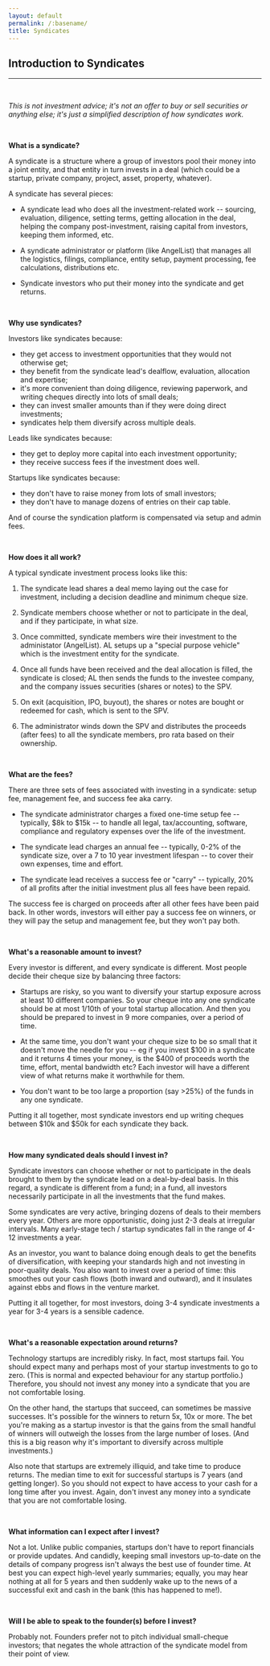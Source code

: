 ```yaml
---
layout: default
permalink: /:basename/
title: Syndicates
---
```


## Introduction to Syndicates

----

<br/> 

*This is not investment advice; it's not an offer to buy or sell securities or anything else; it's just a simplified description of how syndicates work.*

<br/>

**What is a syndicate?**  

A syndicate is a structure where a group of investors pool their money into a joint entity, and that entity in turn invests in a deal (which could be a startup, private company, project, asset, property, whatever).

A syndicate has several pieces:

* A syndicate lead who does all the investment-related work -- sourcing, evaluation, diligence, setting terms, getting allocation in the deal, helping the company post-investment, raising capital from investors, keeping them informed, etc.   

* A syndicate administrator or platform (like AngelList) that manages all the logistics, filings, compliance, entity setup, payment processing, fee calculations, distributions etc.  

* Syndicate investors who put their money into the syndicate and get returns.  

<br/>

**Why use syndicates?**

Investors like syndicates because:  
* they get access to investment opportunities that they would not otherwise get;  
* they benefit from the syndicate lead's dealflow, evaluation, allocation and expertise;  
* it's more convenient than doing diligence, reviewing paperwork, and writing cheques directly into lots of small deals;  
* they can invest smaller amounts than if they were doing direct investments;
* syndicates help them diversify across multiple deals.  

Leads like syndicates because:  
* they get to deploy more capital into each investment opportunity;  
* they receive success fees if the investment does well.  

Startups like syndicates because:
* they don't have to raise money from lots of small investors;  
* they don't have to manage dozens of entries on their cap table.

And of course the syndication platform is compensated via setup and admin fees.

<br/>

**How does it all work?**

A typical syndicate investment process looks like this:

1. The syndicate lead shares a deal memo laying out the case for investment, including a decision deadline and minimum cheque size.  

2. Syndicate members choose whether or not to participate in the deal, and if they participate, in what size.  

3. Once committed, syndicate members wire their investment to the administator (AngelList).  AL setups up a "special purpose vehicle" which is the investment entity for the syndicate.

4. Once all funds have been received and the deal allocation is filled, the syndicate is closed; AL then sends the funds to the investee company, and the company issues securities (shares or notes) to the SPV.

5. On exit (acquisition, IPO, buyout), the shares or notes are bought or redeemed for cash, which is sent to the SPV.  

6. The administrator winds down the SPV and distributes the proceeds (after fees) to all the syndicate members, pro rata based on their ownership.

<br/>

**What are the fees?**

There are three sets of fees associated with investing in a syndicate: setup fee, management fee, and success fee aka carry.  

* The syndicate administrator charges a fixed one-time setup fee -- typically, $8k to $15k -- to handle all legal, tax/accounting, software, compliance and regulatory expenses over the life of the investment.  

* The syndicate lead charges an annual fee -- typically, 0-2% of the syndicate size, over a 7 to 10 year investment lifespan -- to cover their own expenses, time and effort.

* The syndicate lead receives a success fee or "carry" -- typically, 20% of all profits after the initial investment plus all fees have been repaid.

The success fee is charged on proceeds after all other fees have been paid back.  In other words, investors will either pay a success fee on winners, or they will pay the setup and management fee, but they won't pay both.

<br/>

**What's a reasonable amount to invest?**

Every investor is different, and every syndicate is different.  Most people decide their cheque size by balancing three factors:

* Startups are risky, so you want to diversify your startup exposure across at least 10 different companies.  So your cheque into any one syndicate should be at most 1/10th of your total startup allocation.  And then you should be prepared to invest in 9 more companies, over a period of time.

* At the same time, you don't want your cheque size to be so small that it doesn't move the needle for you -- eg if you invest $100 in a syndicate and it returns 4 times your money, is the $400 of proceeds worth the time, effort, mental bandwidth etc?  Each investor will have a different view of what returns make it worthwhile for them.

* You don't want to be too large a proportion (say >25%) of the funds in any one syndicate. 

Putting it all together, most syndicate investors end up writing cheques between $10k and $50k for each syndicate they back.  

<br/>

**How many syndicated deals should I invest in?**

Syndicate investors can choose whether or not to participate in the deals brought to them by the syndicate lead on a deal-by-deal basis.  In this regard, a syndicate is different from a fund; in a fund, all investors necessarily participate in all the investments that the fund makes.

Some syndicates are very active, bringing dozens of deals to their members every year.  Others are more opportunistic, doing just 2-3 deals at irregular intervals.  Many early-stage tech / startup syndicates fall in the range of 4-12 investments a year. 

As an investor, you want to balance doing enough deals to get the benefits of diversification, with keeping your standards high and not investing in poor-quality deals.  You also want to invest over a period of time: this smoothes out your cash flows (both inward and outward), and it insulates against ebbs and flows in the venture market.  

Putting it all together, for most investors, doing 3-4 syndicate investments a year for 3-4 years is a sensible cadence.


<br/>

**What's a reasonable expectation around returns?**

Technology startups are incredibly risky.  In fact, most startups fail.  You should expect many and perhaps most of your startup investments to go to zero.  (This is normal and expected behaviour for any startup portfolio.)  Therefore, you should not invest any money into a syndicate that you are not comfortable losing.

On the other hand, the startups that succeed, can sometimes be massive successes.  It's possible for the winners to return 5x, 10x or more.  The bet you're making as a startup investor is that the gains from the small handful of winners will outweigh the losses from the large number of loses.  (And this is a big reason why it's important to diversify across multiple investments.)

Also note that startups are extremely illiquid, and take time to produce returns.  The median time to exit for successful startups is 7 years (and getting longer).  So you should not expect to have access to your cash for a long time after you invest.  Again, don't invest any money into a syndicate that you are not comfortable losing.

<br/>

**What information can I expect after I invest?**

Not a lot.  Unlike public companies, startups don't have to report financials or provide updates.  And candidly, keeping small investors up-to-date on the details of company progress isn't always the best use of founder time.  At best you can expect high-level yearly summaries; equally, you may hear nothing at all for 5 years and then suddenly wake up to the news of a successful exit and cash in the bank (this has happened to me!).

<br/>

**Will I be able to speak to the founder(s) before I invest?**

Probably not.  Founders prefer not to pitch individual small-cheque investors; that negates the whole attraction of the syndicate model from their point of view.  

<br/>
<br/>
<br/>

